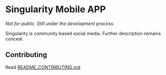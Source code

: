 # Singularity Mobile APP
*Not for public. Still under the development process.*

Singularity is community based social media. Further description remains conceal. 

## Contributing
Read [README_CONTRIBUTING.md](README_CONTRIBUTING.md)

  
